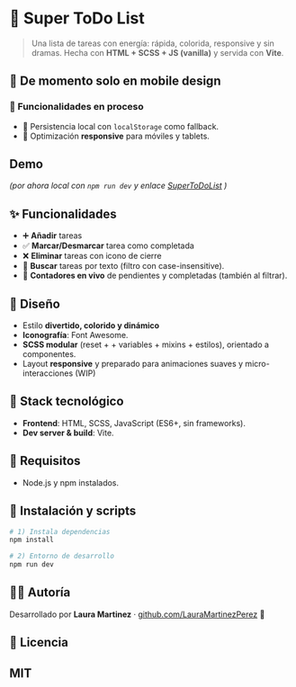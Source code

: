 # 🌟 Super ToDo List

> Una lista de tareas con energía: rápida, colorida, responsive y sin dramas. Hecha con **HTML + SCSS + JS (vanilla)** y servida con **Vite**.

## 📝 De momento solo en mobile design

### 🚧 Funcionalidades en proceso

- 💾 Persistencia local con `localStorage` como fallback.
- 📱 Optimización **responsive** para móviles y tablets.

## Demo

_(por ahora local con `npm run dev` y enlace [SuperToDoList](https://lauramartinezperez.github.io/To-Do-List-localstorage/) )_

## ✨ Funcionalidades

- ➕ **Añadir** tareas 
- ✅ **Marcar/Desmarcar** tarea como completada 
- ❌ **Eliminar** tareas con icono de cierre
- 🔎 **Buscar** tareas por texto (filtro con case-insensitive).
- 🔢 **Contadores en vivo** de pendientes y completadas (también al filtrar).

## 🎨 Diseño

- Estilo **divertido, colorido y dinámico**
- **Iconografía**: Font Awesome.
- **SCSS modular** (reset + + variables + mixins + estilos), orientado a componentes.
- Layout **responsive** y preparado para animaciones suaves y micro-interacciones (WIP)

## 🧰 Stack tecnológico

- **Frontend**: HTML, SCSS, JavaScript (ES6+, sin frameworks).
- **Dev server & build**: Vite.


## 🚀 Requisitos

- Node.js y npm instalados.

## 🧪 Instalación y scripts

```bash
# 1) Instala dependencias
npm install

# 2) Entorno de desarrollo
npm run dev

```

## 👩‍💻 Autoría

Desarrollado por **Laura Martinez** · [github.com/LauraMartinezPerez](https://github.com/LauraMartinezPerez) 💫

## 📄 Licencia

MIT
---
